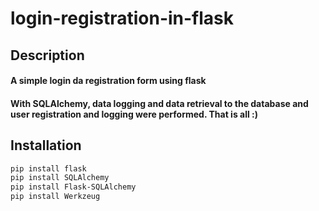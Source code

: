 ﻿# login-registration-in-flask

## Description

#### A simple login da registration form using flask
#### With SQLAlchemy, data logging and data retrieval to the database and user registration and logging were performed. That is all :)

## Installation

```bash
pip install flask
pip install SQLAlchemy
pip install Flask-SQLAlchemy
pip install Werkzeug
```
